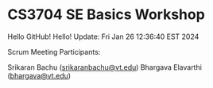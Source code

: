 # CS3704 SE Basics Workshop
Hello GitHub!
Hello! Update: Fri Jan 26 12:36:40 EST 2024

Scrum Meeting Participants:

Srikaran Bachu (srikaranbachu@vt.edu)
Bhargava Elavarthi (bhargava@vt.edu)
